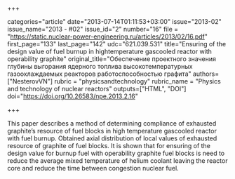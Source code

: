 +++

categories="article"
date="2013-07-14T01:11:53+03:00"
issue="2013-02"
issue_name="2013 - #02"
issue_id="2"
number="16"
file = "https://static.nuclear-power-engineering.ru/articles/2013/02/16.pdf"
first_page="133"
last_page="142"
udc="621.039.531"
title="Ensuring of the design value of fuel burnup in hightemperature gascooled reactor with operability graphite"
original_title="Обеспечение проектного значения глубины выгорания ядерного топлива высокотемпературных газоохлаждаемых реакторов работоспособностью графита"
authors=["NesterovVN"]
rubric = "physicsandtechnology"
rubric_name = "Physics and technology of nuclear reactors"
outputs=["HTML", "DOI"]
doi="https://doi.org/10.26583/npe.2013.2.16"

+++

This paper describes a method of determining compliance of exhausted graphite’s resource of fuel blocks in high temperature gascooled reactor with fuel burnup. Obtained axial distribution of local values of exhausted resource of graphite of fuel blocks. It is shown that for ensuring of the design value for burnup fuel with operability graphite fuel blocks is need to reduce the average mixed temperature of helium coolant leaving the reactor core and reduce the time between congestion nuclear fuel.